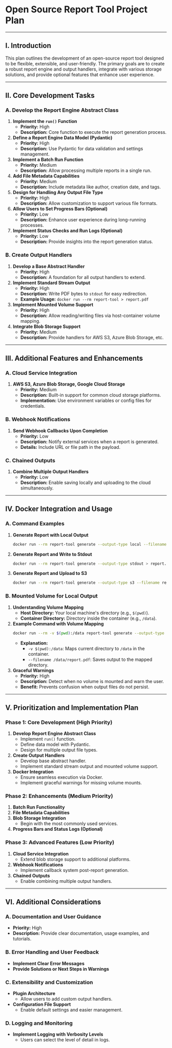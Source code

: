 
# Open Source Report Tool Project Plan

---

## **I. Introduction**

This plan outlines the development of an open-source report tool designed to be flexible, extensible, and user-friendly. The primary goals are to create a robust report engine and output handlers, integrate with various storage solutions, and provide optional features that enhance user experience.

---

## **II. Core Development Tasks**

### **A. Develop the Report Engine Abstract Class**

1. **Implement the `run()` Function**
   - **Priority:** High
   - **Description:** Core function to execute the report generation process.
2. **Define a Report Engine Data Model (Pydantic)**
   - **Priority:** High
   - **Description:** Use Pydantic for data validation and settings management.
3. **Implement a Batch Run Function**
   - **Priority:** Medium
   - **Description:** Allow processing multiple reports in a single run.
4. **Add File Metadata Capabilities**
   - **Priority:** Medium
   - **Description:** Include metadata like author, creation date, and tags.
5. **Design for Handling Any Output File Type**
   - **Priority:** High
   - **Description:** Allow customization to support various file formats.
6. **Allow Users to Set Progress Bars (Optional)**
   - **Priority:** Low
   - **Description:** Enhance user experience during long-running processes.
7. **Implement Status Checks and Run Logs (Optional)**
   - **Priority:** Low
   - **Description:** Provide insights into the report generation status.

### **B. Create Output Handlers**

1. **Develop a Base Abstract Handler**
   - **Priority:** High
   - **Description:** A foundation for all output handlers to extend.
2. **Implement Standard Stream Output**
   - **Priority:** High
   - **Description:** Write PDF bytes to `stdout` for easy redirection.
   - **Example Usage:** `docker run --rm report-tool > report.pdf`
3. **Implement Mounted Volume Support**
   - **Priority:** High
   - **Description:** Allow reading/writing files via host-container volume mapping.
4. **Integrate Blob Storage Support**
   - **Priority:** Medium
   - **Description:** Provide handlers for AWS S3, Azure Blob Storage, etc.

---

## **III. Additional Features and Enhancements**

### **A. Cloud Service Integration**

1. **AWS S3, Azure Blob Storage, Google Cloud Storage**
   - **Priority:** Medium
   - **Description:** Built-in support for common cloud storage platforms.
   - **Implementation:** Use environment variables or config files for credentials.

### **B. Webhook Notifications**

1. **Send Webhook Callbacks Upon Completion**
   - **Priority:** Low
   - **Description:** Notify external services when a report is generated.
   - **Details:** Include URL or file path in the payload.

### **C. Chained Outputs**

1. **Combine Multiple Output Handlers**
   - **Priority:** Low
   - **Description:** Enable saving locally and uploading to the cloud simultaneously.

---

## **IV. Docker Integration and Usage**

### **A. Command Examples**

1. **Generate Report with Local Output**
   ```bash
   docker run --rm report-tool generate --output-type local --filename /data/report.pdf
   ```
2. **Generate Report and Write to Stdout**
   ```bash
   docker run --rm report-tool generate --output-type stdout > report.pdf
   ```
3. **Generate Report and Upload to S3**
   ```bash
   docker run --rm report-tool generate --output-type s3 --filename report.pdf
   ```

### **B. Mounted Volume for Local Output**

1. **Understanding Volume Mapping**
   - **Host Directory:** Your local machine's directory (e.g., `$(pwd)`).
   - **Container Directory:** Directory inside the container (e.g., `/data`).
2. **Example Command with Volume Mapping**
   ```bash
   docker run --rm -v $(pwd):/data report-tool generate --output-type local --filename /data/report.pdf
   ```
   - **Explanation:**
     - `-v $(pwd):/data`: Maps current directory to `/data` in the container.
     - `--filename /data/report.pdf`: Saves output to the mapped directory.
3. **Graceful Warnings**
   - **Priority:** High
   - **Description:** Detect when no volume is mounted and warn the user.
   - **Benefit:** Prevents confusion when output files do not persist.

---

## **V. Prioritization and Implementation Plan**

### **Phase 1: Core Development (High Priority)**

1. **Develop Report Engine Abstract Class**
   - Implement `run()` function.
   - Define data model with Pydantic.
   - Design for multiple output file types.
2. **Create Output Handlers**
   - Develop base abstract handler.
   - Implement standard stream output and mounted volume support.
3. **Docker Integration**
   - Ensure seamless execution via Docker.
   - Implement graceful warnings for missing volume mounts.

### **Phase 2: Enhancements (Medium Priority)**

1. **Batch Run Functionality**
2. **File Metadata Capabilities**
3. **Blob Storage Integration**
   - Begin with the most commonly used services.
4. **Progress Bars and Status Logs (Optional)**

### **Phase 3: Advanced Features (Low Priority)**

1. **Cloud Service Integration**
   - Extend blob storage support to additional platforms.
2. **Webhook Notifications**
   - Implement callback system post-report generation.
3. **Chained Outputs**
   - Enable combining multiple output handlers.

---

## **VI. Additional Considerations**

### **A. Documentation and User Guidance**

- **Priority:** High
- **Description:** Provide clear documentation, usage examples, and tutorials.

### **B. Error Handling and User Feedback**

- **Implement Clear Error Messages**
- **Provide Solutions or Next Steps in Warnings**

### **C. Extensibility and Customization**

- **Plugin Architecture**
  - Allow users to add custom output handlers.
- **Configuration File Support**
  - Enable default settings and easier management.

### **D. Logging and Monitoring**

- **Implement Logging with Verbosity Levels**
  - Users can select the level of detail in logs.


